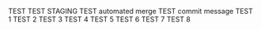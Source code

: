 TEST
TEST STAGING
TEST automated merge
TEST commit message
TEST 1
TEST 2
TEST 3
TEST 4
TEST 5
TEST 6
TEST 7
TEST 8
